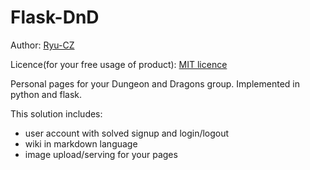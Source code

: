 # Flask-DnD

Author: [Ryu-CZ](https://github.com/Ryu-CZ)

Licence(for your free usage of product): [MIT licence](https://github.com/Ryu-CZ/flask-dnd/blob/master/LICENSE)


Personal pages for your Dungeon and Dragons group. Implemented in python and flask.

This solution includes:
 * user account with solved signup and login/logout
 * wiki in markdown language
 * image upload/serving for your pages
 
 



